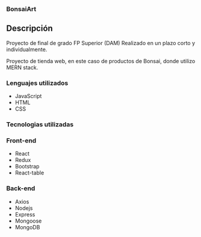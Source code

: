 ### BonsaiArt ###

## Descripción ##

Proyecto de final de grado FP Superior (DAM)
Realizado en un plazo corto y individualmente.

Proyecto de tienda web, en este caso de productos de Bonsai, donde utilizo MERN stack.


### Lenguajes utilizados ###

* JavaScript
* HTML
* CSS

### Tecnologias utilizadas ###

### Front-end ###

* React
* Redux
* Bootstrap
* React-table

### Back-end ###

* Axios
* Nodejs
* Express
* Mongoose
* MongoDB

